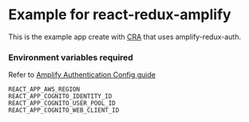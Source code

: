 # Example for react-redux-amplify

This is the example app create with [CRA](https://github.com/facebook/create-react-app) that uses amplify-redux-auth.

### Environment variables required
Refer to [Amplify Authentication Config guide](https://aws-amplify.github.io/docs/js/authentication#manual-setup)
```
REACT_APP_AWS_REGION
REACT_APP_COGNITO_IDENTITY_ID
REACT_APP_COGNITO_USER_POOL_ID
REACT_APP_COGNITO_WEB_CLIENT_ID
```